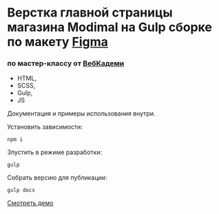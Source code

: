 # Верстка главной страницы магазина Modimal на Gulp сборке по макету [Figma](https://www.figma.com/design/hAX8LeJN4j23Pwva7vRGPC/modimal---v3?node-id=630-6864&node-type=canvas&t=k2vfN0wqVM8aaty9-0)

### по мастер-классу от [ВебКадеми](https://webcademy.ru)

- HTML,
- SCSS,
- Gulp,
- JS

Документация и примеры использования внутри.

Установить зависимости:
```
npm i
```

Зпустить в режиме разработки:
```
gulp
```

Собрать версию для публикации:
```
gulp docs
```

[Смотреть демо](https://sonechka1.github.io/Modimal/)
